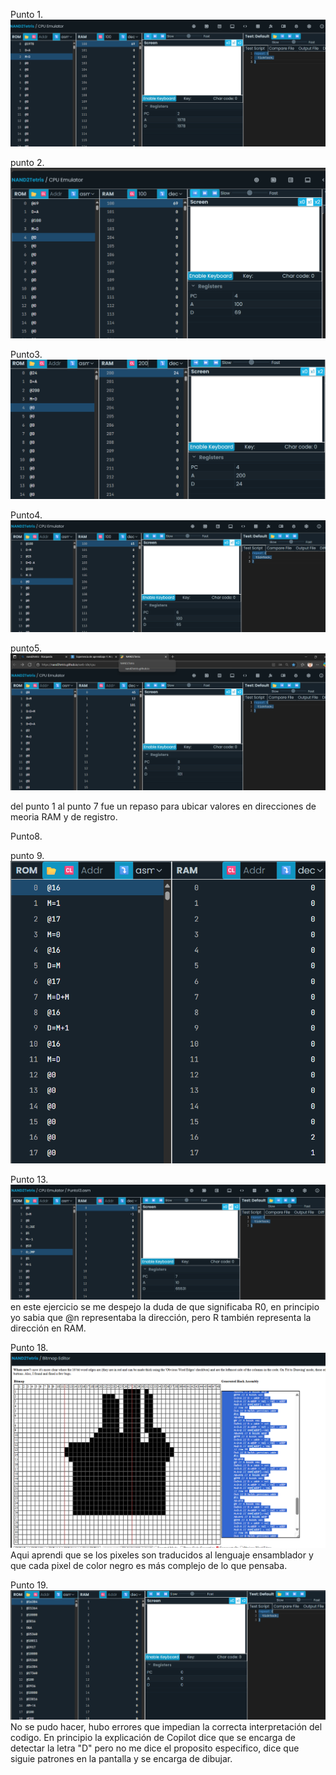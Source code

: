 Punto 1.
![ejercicio_1](Prueba_2.png)



punto 2.
![ejercicio_2](Prueba.png)


Punto3.
![ejercicio_3](Prueba_3.png)


Punto4.
![ejercicio_4](Prueba_4.png)

punto5.
![ejercicio_5](Prueba_5.png)


del punto 1 al punto 7 fue un repaso para ubicar valores en direcciones de meoria RAM y de registro.


Punto8.


punto 9.
![ejercicio_9](Prueba_9.png)











Punto 13.
![ejercicio13](Prueba_13.png)
en este ejercicio se me despejo la duda de que significaba R0, en principio yo sabia que @n representaba la dirección, pero R también representa la dirección en RAM.







Punto 18.
![ejercicio18](Prueba_18.png)
Aqui aprendi que se los pixeles son traducidos al lenguaje ensamblador y que cada pixel de color negro es más complejo de lo que pensaba.

Punto 19.
![ejercicio19](Prueba_19.png)
No se pudo hacer, hubo errores que impedian la correcta interpretación del codigo. En principio la explicación de Copilot dice que se encarga de detectar la letra "D" pero no me dice el proposito especifico, dice que siguie patrones en la pantalla y se encarga de dibujar.